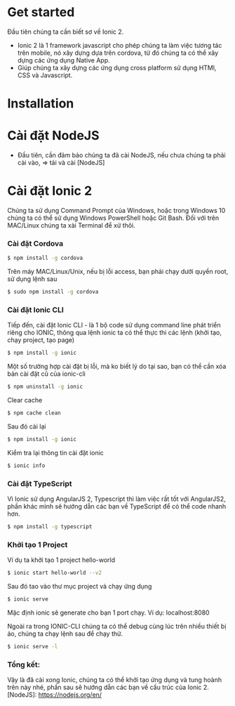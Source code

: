 # Get started
Đầu tiên chúng ta cần biết sơ về Ionic 2.
* Ionic 2 là 1 framework javascript cho phép chúng ta làm việc tương tác trên mobile, nó xây dựng dựa trên cordova, từ đó chúng ta có thể xây dựng các ứng dụng Native App.
* Giúp chúng ta xây dựng các ứng dụng cross platform sử dụng HTMl, CSS và Javascript.

# Installation

# Cài đặt NodeJS

* Đầu tiên, cần đảm bảo chúng ta đã cài NodeJS, nếu chưa chúng ta phải cài vào, => tải và cài [NodeJS]

# Cài đặt Ionic 2

Chúng ta sử dụng Command Prompt của Windows, hoặc trong Windows 10 chúng ta có thể sử dụng Windows PowerShell hoặc Git Bash.
Đối với trên MAC/Linux chúng ta xài Terminal để xử thôi.

### Cài đặt Cordova
```sh
$ npm install -g cordova
```
Trên máy MAC/Linux/Unix, nếu bị lỗi access, bạn phải chạy dưới quyền root, sử dụng lệnh sau
```sh
$ sudo npm install -g cordova
```
### Cài đặt Ionic CLI
Tiếp đến, cài đặt Ionic CLI - là 1 bộ code sử dụng command line phát triển riêng cho IONIC, thông qua lệnh ionic ta có thể thực thi các lệnh (khởi tạo, chạy project, tạo page)

```sh
$ npm install -g ionic
```
Một số trường hợp cài đặt bị lỗi, mà ko biết lý do tại sao, bạn có thể cần xóa bản cài đặt cũ của ionic-cli

```sh
$ npm uninstall -g ionic
```

Clear cache
```sh
$ npm cache clean
```

Sau đó cài lại
```sh
$ npm install -g ionic
```

Kiểm tra lại thông tin cài đặt ionic
```sh
$ ionic info
```
### Cài đặt TypeScript
Vì Ionic sử dụng AngularJS 2, Typescript thì làm việc rất tốt với AngularJS2, phần khác mình sẽ hướng dẫn các bạn về TypeScript để có thể code nhanh hơn.
```sh
$ npm install -g typescript
```
### Khởi tạo 1 Project
Ví dụ ta khởi tạo 1 project hello-world
```sh
$ ionic start hello-world --v2
```
Sau đó tao vào thư mục project và chạy ứng dụng
```sh
$ ionic serve
```

Mặc định ionic sẽ generate cho bạn 1 port chạy.
Ví dụ: localhost:8080

Ngoài ra trong IONIC-CLI chúng ta có thể debug cùng lúc trên nhiều thiết bị ảo, chúng ta chạy lệnh sau để chạy thử.

```sh
$ ionic serve -l
```

### Tổng kết:
Vậy là đã cài xong Ionic, chúng ta có thể khởi tạo ứng dụng và tung hoành trên này nhé, phần sau sẽ hướng dẫn các bạn về cấu trúc của Ionic 2.
[NodeJS]: <https://nodejs.org/en/>
